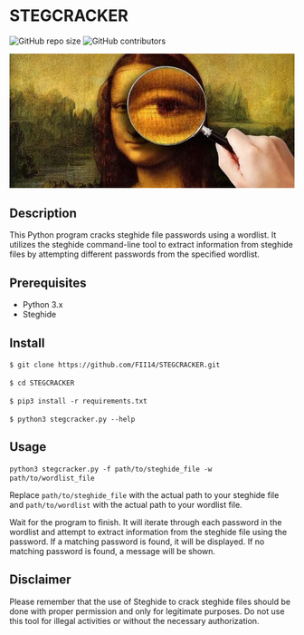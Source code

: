 # STEGCRACKER

![GitHub repo size](https://img.shields.io/github/repo-size/Fii14/STEGCRACKER)
![GitHub contributors](https://img.shields.io/github/contributors/FII14/STEGCRACKER)

![Steghide Password Cracker](https://github.com/FII14/STEGCRACKER/blob/main/39cc597bb65662ee9a8e7c96fa777ade.jpg)

## Description
This Python program cracks steghide file passwords using a wordlist. It utilizes the steghide command-line tool to extract information from steghide files by attempting different passwords from the specified wordlist.

## Prerequisites
- Python 3.x
- Steghide

## Install
```
$ git clone https://github.com/FII14/STEGCRACKER.git

$ cd STEGCRACKER

$ pip3 install -r requirements.txt

$ python3 stegcracker.py --help
```

## Usage
```
python3 stegcracker.py -f path/to/steghide_file -w path/to/wordlist_file
```

Replace `path/to/steghide_file` with the actual path to your steghide file and `path/to/wordlist` with the actual path to your wordlist file.

Wait for the program to finish. It will iterate through each password in the wordlist and attempt to extract information from the steghide file using the password. If a matching password is found, it will be displayed. If no matching password is found, a message will be shown.

## Disclaimer
Please remember that the use of Steghide to crack steghide files should be done with proper permission and only for legitimate purposes. Do not use this tool for illegal activities or without the necessary authorization.
